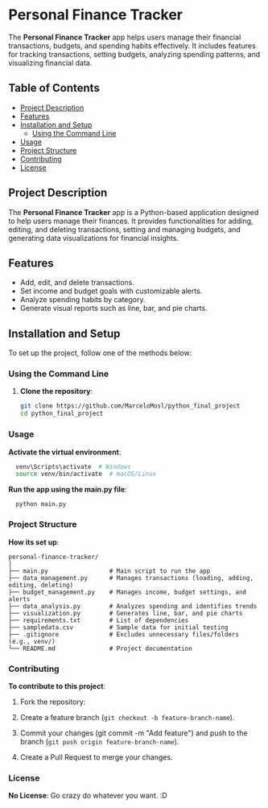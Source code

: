 # Personal Finance Tracker

The **Personal Finance Tracker** app helps users manage their financial transactions, budgets, and spending habits effectively. It includes features for tracking transactions, setting budgets, analyzing spending patterns, and visualizing financial data.

## Table of Contents
- [Project Description](#project-description)
- [Features](#features)
- [Installation and Setup](#installation-and-setup)
  - [Using the Command Line](#using-the-command-line)
- [Usage](#usage)
- [Project Structure](#project-structure)
- [Contributing](#contributing)
- [License](#license)

## Project Description
The **Personal Finance Tracker** app is a Python-based application designed to help users manage their finances. It provides functionalities for adding, editing, and deleting transactions, setting and managing budgets, and generating data visualizations for financial insights.

## Features
- Add, edit, and delete transactions.
- Set income and budget goals with customizable alerts.
- Analyze spending habits by category.
- Generate visual reports such as line, bar, and pie charts.

## Installation and Setup
To set up the project, follow one of the methods below:

### Using the Command Line
1. **Clone the repository**:
   ```bash
   git clone https://github.com/MarceloMosl/python_final_project
   cd python_final_project


### Usage
**Activate the virtual environment**:
  ```bash
    venv\Scripts\activate  # Windows
    source venv/bin/activate  # macOS/Linux
  ```

**Run the app using the main.py file**:
```
  python main.py
```

### Project Structure
**How its set up**:

    personal-finance-tracker/
    │
    ├── main.py                 # Main script to run the app
    ├── data_management.py      # Manages transactions (loading, adding, editing, deleting)
    ├── budget_management.py    # Manages income, budget settings, and alerts
    ├── data_analysis.py        # Analyzes spending and identifies trends
    ├── visualization.py        # Generates line, bar, and pie charts
    ├── requirements.txt        # List of dependencies
    ├── sampledata.csv          # Sample data for initial testing
    ├── .gitignore              # Excludes unnecessary files/folders (e.g., venv/)
    └── README.md               # Project documentation

### Contributing
**To contribute to this project**:
  1. Fork the repository:

  2. Create a feature branch (`git checkout -b feature-branch-name`).
  3. Commit your changes (git commit -m "Add feature") and push to the branch (`git push origin feature-branch-name`).
  4. Create a Pull Request to merge your changes.



### License

**No License**:
  Go crazy do whatever you want. :D